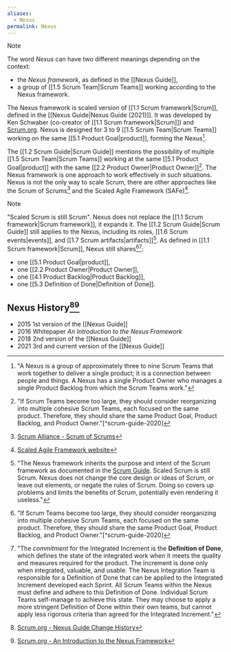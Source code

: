 ```yaml
---
aliases:
  - Nexus
permalink: Nexus
---
```


> [!note]
> The word *Nexus* can have two different meanings depending on the context:
> -  the *Nexus framework*, as defined in the [[Nexus Guide]],
> - a group of [[1.5 Scrum Team|Scrum Teams]] working according to the Nexus framework.

The Nexus framework is scaled version of [[1.1 Scrum framework|Scrum]], defined in the [[Nexus Guide|Nexus Guide (2021)]]. It was developed by Ken Schwaber (co-creator of [[1.1 Scrum framework|Scrum]]) and [Scrum.org](https://www.scrum.org/). Nexus is designed for 3 to 9 [[1.5 Scrum Team|Scrum Teams]] working on the same [[5.1 Product Goal|product]], forming the Nexus[^nexus-is-group].

[^nexus-developers]: "Ken Schwaber and Scrum.org developed Nexus."[^nexus-guide-2021]
[^nexus-is-group]: "A Nexus is a group of approximately three to nine Scrum Teams that work together to deliver a single product; it is a connection between people and things. A Nexus has a single Product Owner who manages a single Product Backlog from which the Scrum Teams work."[^nexus-guide-2021]

The [[1.2 Scrum Guide|Scrum Guide]] mentions the possibility of multiple [[1.5 Scrum Team|Scrum Teams]] working at the same [[5.1 Product Goal|product]] with the same [[2.2 Product Owner|Product Owner]][^multiple-scrum-teams]. The Nexus framework is one approach to work effectively in such situations. Nexus is not the only way to scale Scrum, there are other approaches like the Scrum of Scrums[^scrum-of-scrums] and the Scaled Agile Framework (SAFe)[^safe].

[^multiple-scrum-teams]: "If Scrum Teams become too large, they should consider reorganizing into multiple cohesive Scrum Teams, each focused on the same product. Therefore, they should share the same Product Goal, Product Backlog, and Product Owner."[^scrum-guide-2020]
[^scrum-of-scrums]: [Scrum Alliance - Scrum of Scrums](https://www.scrumalliance.org/glossary/scrum-of-scrums)
[^safe]: [Scaled Agile Framework website](https://framework.scaledagile.com)

> [!note]
> "Scaled Scrum is still Scrum". Nexus does not replace the [[1.1 Scrum framework|Scrum framework]], it expands it. The [[1.2 Scrum Guide|Scrum Guide]] still applies to the Nexus, including its roles, [[1.6 Scrum events|events]], and [[1.7 Scrum artifacts|artifacts]][^nexus-inherits-scrum]. As defined in [[1.1 Scrum framework|Scrum]], Nexus still shares[^multiple-scrum-teams][^commitment-increment]:
> - one [[5.1 Product Goal|product]],
> - one [[2.2 Product Owner|Product Owner]],
> - one [[4.1 Product Backlog|Product Backlog]],
> - one [[5.3 Definition of Done|Definition of Done]]. 

[^nexus-inherits-scrum]: "The Nexus framework inherits the purpose and intent of the Scrum framework as documented in the [Scrum Guide](https://www.scrumguides.org/). Scaled Scrum is still Scrum. Nexus does not change the core design or ideas of Scrum, or leave out elements, or negate the rules of Scrum. Doing so covers up problems and limits the benefits of Scrum, potentially even rendering it useless."[^nexus-guide-2021]
[^commitment-increment]:"The *commitment* for the Integrated Increment is the **Definition of Done**, which defines the state of the integrated work when it meets the quality and measures required for the product. The Increment is done only when integrated, valuable, and usable. The Nexus Integration Team is responsible for a Definition of Done that can be applied to the Integrated Increment developed each Sprint. All Scrum Teams within the Nexus must define and adhere to this Definition of Done. Individual Scrum Teams self-manage to achieve this state. They may choose to apply a more stringent Definition of Done within their own teams, but cannot apply less rigorous criteria than agreed for the Integrated Increment."[^nexus-guide-2021]
## Nexus History[^nexus-change-history][^nexus-introduction]
- 2015 1st version of the [[Nexus Guide]]
- 2016 Whitepaper *An Introduction to the Nexus Framework*
- 2018 2nd version of the [[Nexus Guide]]
- 2021 3rd and current version of the [[Nexus Guide]]

[^nexus-change-history]: [Scrum.org - Nexus Guide Change History](https://www.scrum.org/resources/nexus-guide-change-history)
[^nexus-introduction]: [Scrum.org - An Introduction to the Nexus Framework](https://www.scrum.org/resources/introduction-nexus-framework)

[^nexus-guide-2021]: [[Nexus Guide|Nexus Guide (2021)]]

